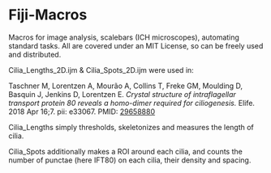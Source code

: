 # Fiji-Macros
Macros for image analysis, scalebars (ICH microscopes), automating standard tasks. All are covered under an MIT License, so can be freely used and distributed.

Cilia_Lengths_2D.ijm & Cilia_Spots_2D.ijm were used in:

Taschner M, Lorentzen A, Mourão A, Collins T, Freke GM, Moulding D, Basquin J, Jenkins D, Lorentzen E. *Crystal structure of intraflagellar transport protein 80 reveals a homo-dimer required for ciliogenesis.* Elife. 2018 Apr 16;7. pii: e33067. PMID: [29658880](https://www.ncbi.nlm.nih.gov/pubmed/29658880)

Cilia_Lengths simply thresholds, skeletonizes and measures the length of cilia.

Cilia_Spots additionally makes a ROI around each cilia, and counts the number of punctae (here IFT80) on each cilia, their density and spacing.
